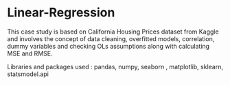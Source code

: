 # Linear-Regression
This case study is based on California Housing Prices dataset from Kaggle and involves the concept of data cleaning, overfitted models, correlation, dummy variables and checking OLs assumptions along with calculating MSE and RMSE.

Libraries and packages used : pandas, numpy, seaborn , matplotlib, sklearn, statsmodel.api
